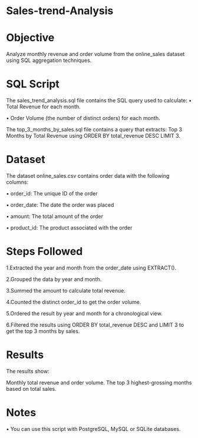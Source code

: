 # Sales-trend-Analysis
# Objective
Analyze monthly revenue and order volume from the online_sales dataset using SQL aggregation techniques.

# SQL Script
The sales_trend_analysis.sql file contains the SQL query used to calculate:
• Total Revenue for each month.

• Order Volume (the number of distinct orders) for each month.

The top_3_months_by_sales.sql file contains a query that extracts:
Top 3 Months by Total Revenue using ORDER BY total_revenue DESC LIMIT 3.

# Dataset
The dataset online_sales.csv contains order data with the following columns:

• order_id: The unique ID of the order

• order_date: The date the order was placed

• amount: The total amount of the order

• product_id: The product associated with  the order

# Steps Followed
1.Extracted the year and month from the order_date using EXTRACT().

2.Grouped the data by year and month.

3.Summed the amount to calculate total revenue.

4.Counted the distinct order_id to get the order volume.

5.Ordered the result by year and month for a chronological view.

6.Filtered the results using ORDER BY total_revenue DESC and LIMIT 3 to get the top 3 months by sales.

# Results
The results show:

Monthly total revenue and order volume.
The top 3 highest-grossing months based on total sales.

# Notes
• You can use this script with PostgreSQL, MySQL or SQLite databases.
